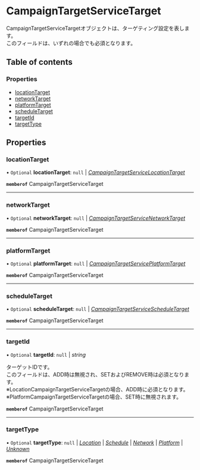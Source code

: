 # CampaignTargetServiceTarget


<div lang=\"ja\">CampaignTargetServiceTargetオブジェクトは、ターゲティング設定を表します。<br> このフィールドは、いずれの場合でも必須となります。</div> 

## Table of contents

### Properties

- [locationTarget](campaigntargetservicetarget.md#locationtarget)
- [networkTarget](campaigntargetservicetarget.md#networktarget)
- [platformTarget](campaigntargetservicetarget.md#platformtarget)
- [scheduleTarget](campaigntargetservicetarget.md#scheduletarget)
- [targetId](campaigntargetservicetarget.md#targetid)
- [targetType](campaigntargetservicetarget.md#targettype)

## Properties

### locationTarget

• `Optional` **locationTarget**: ``null`` \| [*CampaignTargetServiceLocationTarget*](campaigntargetservicelocationtarget.md)

**`memberof`** CampaignTargetServiceTarget

___

### networkTarget

• `Optional` **networkTarget**: ``null`` \| [*CampaignTargetServiceNetworkTarget*](campaigntargetservicenetworktarget.md)

**`memberof`** CampaignTargetServiceTarget

___

### platformTarget

• `Optional` **platformTarget**: ``null`` \| [*CampaignTargetServicePlatformTarget*](campaigntargetserviceplatformtarget.md)

**`memberof`** CampaignTargetServiceTarget

___

### scheduleTarget

• `Optional` **scheduleTarget**: ``null`` \| [*CampaignTargetServiceScheduleTarget*](campaigntargetservicescheduletarget.md)

**`memberof`** CampaignTargetServiceTarget

___

### targetId

• `Optional` **targetId**: ``null`` \| *string*

<div lang=\"ja\">ターゲットIDです。<br> このフィールドは、ADD時は無視され、SETおよびREMOVE時は必須となります。<br> ※LocationCampaignTargetServiceTargetの場合、ADD時に必須となります。<br> ※PlatformCampaignTargetServiceTargetの場合、SET時に無視されます。</div> 

**`memberof`** CampaignTargetServiceTarget

___

### targetType

• `Optional` **targetType**: ``null`` \| [*Location*](./enums/campaigntargetservicetargettype.md#location) \| [*Schedule*](./enums/campaigntargetservicetargettype.md#schedule) \| [*Network*](./enums/campaigntargetservicetargettype.md#network) \| [*Platform*](./enums/campaigntargetservicetargettype.md#platform) \| [*Unknown*](./enums/campaigntargetservicetargettype.md#unknown)

**`memberof`** CampaignTargetServiceTarget
